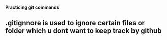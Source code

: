 #### Practicing git commands

## .gitignnore is used to ignore certain files or folder which u dont want to keep track by github